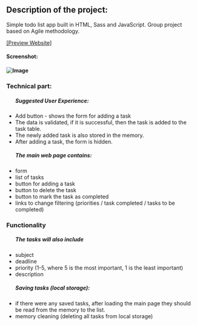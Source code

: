 


<h2>Description of the project:</h2>
Simple todo list app built in HTML, Sass and JavaScript.
Group project based on Agile methodology.
<br>

[[Preview Website]](https://orszolka108.github.io/ToDoList_Ugroup/)

<h4>Screenshot:<h4/>


![Image](https://github.com/orszolka108/ToDoList_Ugroup/blob/master/img/screen.png)


<h3>Technical part:</h3>
<ul>
<h5>Suggested User Experience:</h5>
<li>Add button - shows the form for adding a task</li>
<li>The data is validated, if it is successful, then the task is added to the task table.</li>
<li>The newly added task is also stored in the memory.</li>
<li>After adding a task, the form is hidden.</li>
</ul>

<ul>
<h5>The main web page contains:</h5>
<li>form</li>
<li>list of tasks </li>
<li>button for adding a task </li>
<li>button to delete the task</li>
<li>button to mark the task as completed </li>
<li>links to change filtering (priorities / task completed / tasks to be completed)</li>
</ul>

<h3>Functionality</h3>
<ul>
<h5>The tasks will also include</h5>
<li>subject</li>
<li> deadline</li>
<li>priority (1-5, where 5 is the most important, 1 is the least important)</li>
<li>description</li>
</ul>

<ul>
<h5>Saving tasks (local storage):</h5>
<li>if there were any saved tasks, after loading the main page they should be read from the memory to the list.</li>
<li>memory cleaning (deleting all tasks from local storage) </li>
</ul>



    
    
    
   
    

